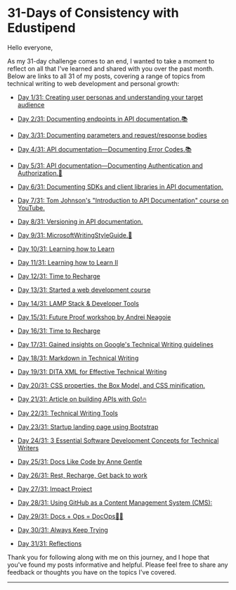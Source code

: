 # 31-Days of Consistency with Edustipend

Hello everyone,

As my 31-day challenge comes to an end, I wanted to take a moment to reflect on all that I've learned and shared with you over the past month. Below are links to all 31 of my posts, covering a range of topics from technical writing to web development and personal growth:

- [Day 1/31: Creating user personas and understanding your target audience](https://www.linkedin.com/posts/ekemini-samuel-45062a1b4_31daysofconsistencywithedustipend-31daysofconsistencywithedustipend-activity-7044059501569748992-1xwT?utm_source=share&utm_medium=member_desktop)

- [Day 2/31: Documenting endpoints in API documentation.📚](https://www.linkedin.com/posts/ekemini-samuel-45062a1b4_31daysofconsistencywithedustipend-technicalwriting-activity-7044432141383864320-qXyO?utm_source=share&utm_medium=member_desktop)

- [Day 3/31: Documenting parameters and request/response bodies](https://www.linkedin.com/posts/ekemini-samuel-45062a1b4_31daysofconsistencywithedustipend-technicalwriting-activity-7044944639753134080-HNnE?utm_source=share&utm_medium=member_desktop)

- [Day 4/31: API documentation—Documenting Error Codes.📚](https://www.linkedin.com/posts/ekemini-samuel-45062a1b4_31daysofconsistencywithedustipend-technicalwriting-activity-7045305420030062592-n6aL?utm_source=share&utm_medium=member_desktop)

- [Day 5/31: API documentation—Documenting Authentication and Authorization.🔐](https://www.linkedin.com/posts/ekemini-samuel-45062a1b4_31daysofconsistencywithedustipend-technicalwriting-activity-7045658190759215104-Gnth?utm_source=share&utm_medium=member_desktop)

- [Day 6/31: Documenting SDKs and client libraries in API documentation.](https://www.linkedin.com/posts/ekemini-samuel-45062a1b4_31daysofconsistencywithedustipend-technicalwriting-activity-7046067617853255681-TQf4?utm_source=share&ut--------------------------------------------------------------------------------------------------------------------------------------------------------------------------------------------------------------------------------------------------------------------------------------------------------------------------------------------------------------------------------------------------------------------------------------------------------------------------------------------------------------------------------------------------------------------------------------------------------------------------------------------m_medium=member_desktop)

- [Day 7/31: Tom Johnson's "Introduction to API Documentation" course on YouTube.](https://www.linkedin.com/feed/update/urn:li:activity:7046539787826008064?utm_source=share&utm_medium=member_desktop)

- [Day 8/31: Versioning in API documentation.](https://www.linkedin.com/posts/ekemini-samuel-45062a1b4_31daysofconsistencywithedustipend-technicalwriting-activity-7046969138346344448-O2ap?utm_source=share&utm_medium=member_desktop)

- [Day 9/31: MicrosoftWritingStyleGuide.📝](https://www.linkedin.com/posts/ekemini-samuel-45062a1b4_technicalwriter-microsoftwritingstyleguide-activity-7047324468741824512-WE65?utm_source=share&utm_medium=member_desktop)

- [Day 10/31: Learning how to Learn](https://www.linkedin.com/posts/ekemini-samuel-45062a1b4_how-to-learn-anything-faster-and-more-efficiently-activity-7047638471334576128-vC03?utm_source=share&utm_medium=member_desktop)

- [Day 11/31: Learning how to Learn II](https://www.linkedin.com/posts/ekemini-samuel-45062a1b4_learn-to-code-get-hired-complete-web-activity-7048048642175176704-cgMb?utm_source=share&utm_medium=member_desktop)

- [Day 12/31: Time to Recharge](https://www.linkedin.com/feed/update/urn:li:activity:7048521603957108736?utm_source=share&utm_medium=member_desktop)

- [Day 13/31: Started a web development course](https://www.linkedin.com/feed/update/urn:li:activity:7048923949434310657?utm_source=share&utm_medium=member_desktop)

- [Day 14/31: LAMP Stack & Developer Tools](https://www.linkedin.com/posts/ekemini-samuel-45062a1b4_31daysofconsistencywithedustipend-webdevelopment-activity-7049501919517499392-Euti?utm_source=share&utm_medium=member_desktop)

- [Day 15/31: Future Proof workshop by Andrei Neagoie](https://www.linkedin.com/posts/ekemini-samuel-45062a1b4_learn-in-demand-skills-get-hired-advance-activity-7050051222808014848--yud?utm_source=share&utm_medium=member_desktop)

- [Day 16/31: Time to Recharge](https://www.linkedin.com/posts/ekemini-samuel-45062a1b4_steve-jobs-2005-stanford-commencement-address-activity-7050579311610802176-_r-k?utm_source=share&utm_medium=member_desktop)

- [Day 17/31: Gained insights on Google's Technical Writing guidelines](https://www.linkedin.com/posts/ekemini-samuel-45062a1b4_technical-writing-google-developers-activity-7050964211937460224-Y5I_?utm_source=share&utm_medium=member_desktop)

- [Day 18/31: Markdown in Technical Writing](https://www.linkedin.com/posts/ekemini-samuel-45062a1b4_technicalwriter-technicalwriting-markdown-activity-7051431487283363842-gnV2?utm_source=share&utm_medium=member_desktop)

- [Day 19/31: DITA XML for Effective Technical Writing](https://www.linkedin.com/posts/ekemini-samuel-45062a1b4_free-dita-training-activity-7051802525028515841-9Sai?utm_source=share&utm_medium=member_desktop)

- [Day 20/31: CSS properties, the Box Model, and CSS minification.](https://www.linkedin.com/posts/ekemini-samuel-45062a1b4_css-image-gallery-activity-7052166661486850049-fi1B?utm_source=share&utm_medium=member_desktop)

- [Day 21/31: Article on building APIs with Go!🔥](https://www.linkedin.com/posts/ekemini-samuel-45062a1b4_how-to-build-an-api-using-go-activity-7053057829410091008-lfWk?utm_source=share&utm_medium=member_desktop)

- [Day 22/31: Technical Writing Tools](https://www.linkedin.com/posts/ekemini-samuel-45062a1b4_technicalwriting-writingtools-contentcreation-activity-7053841181197107201-9wlp?utm_source=share&utm_medium=member_desktop)

- [Day 23/31: Startup landing page using Bootstrap](https://www.linkedin.com/posts/ekemini-samuel-45062a1b4_startup-activity-7054228817808134144-I4O5?utm_source=share&utm_medium=member_desktop)

- [Day 24/31: 3 Essential Software Development Concepts for Technical Writers](https://www.linkedin.com/posts/ekemini-samuel-45062a1b4_softwaredevelopment-technicalwriting-31daysofconsistencywithedustipend-activity-7054733760281329665-mcPT?utm_source=share&utm_medium=member_desktop)

- [Day 25/31: Docs Like Code by Anne Gentle](https://www.linkedin.com/posts/ekemini-samuel-45062a1b4_docs-like-code-activity-7055425540664565760-ulew?utm_source=share&utm_medium=member_desktop)

- [Day 26/31: Rest, Recharge, Get back to work](https://www.linkedin.com/feed/update/urn:li:activity:7056027012120854528?utm_source=share&utm_medium=member_desktop)

- [Day 27/31: Impact Project](https://www.linkedin.com/posts/ekemini-samuel-45062a1b4_edustipend-golang-backenddevelopment-activity-7056722811913969664-wpXA?utm_source=share&utm_medium=member_desktop)

- [Day 28/31: Using GitHub as a Content Management System (CMS):](https://www.linkedin.com/posts/ekemini-samuel-45062a1b4_github-as-a-cms-or-lms-activity-7056546863901999104-JAr6?utm_source=share&utm_medium=member_desktop)

- [Day 29/31: Docs + Ops = DocOps👨‍💻](https://www.linkedin.com/posts/ekemini-samuel-45062a1b4_docops-activity-7056874186983571456-JF0P?utm_source=share&utm_medium=member_desktop)

- [Day 30/31: Always Keep Trying](https://www.linkedin.com/posts/ekemini-samuel-45062a1b4_31daysofconsistencywithedustipend-activity-7057470224475848704-sfb6?utm_source=share&utm_medium=member_desktop)

- [Day 31/31: Reflections](link-to-day-30-post)

Thank you for following along with me on this journey, and I hope that you've found my posts informative and helpful. Please feel free to share any feedback or thoughts you have on the topics I've covered.



---------------------------------------------------------------------------------------------------------------------------------------------------------------------------------------------------------------------------------------------------------------------------------------------------------------------------------------------------------------------------------------------------------------------------------------------------------------------